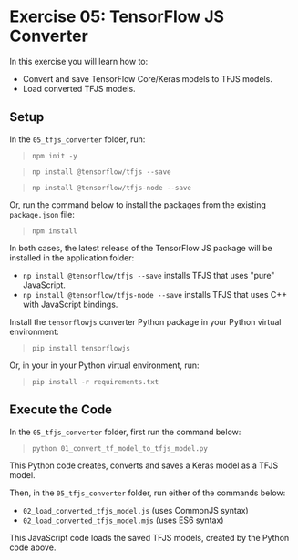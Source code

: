 # Exercise 05: TensorFlow JS Converter

In this exercise you will learn how to:
- Convert and save TensorFlow Core/Keras models to TFJS models.
- Load converted TFJS models.

## Setup

In the `05_tfjs_converter` folder, run:
> `npm init -y`

> `np install @tensorflow/tfjs --save`

> `np install @tensorflow/tfjs-node --save`

Or, run the command below to install the packages from the existing `package.json` file:
> `npm install`

In both cases, the latest release of the TensorFlow JS package will be installed in the application folder:
- `np install @tensorflow/tfjs --save` installs TFJS that uses "pure" JavaScript.
- `np install @tensorflow/tfjs-node --save` installs TFJS that uses C++ with JavaScript bindings.

Install the `tensorflowjs` converter Python package in your Python virtual environment:

> `pip install tensorflowjs`

Or, in your in your Python virtual environment, run:

> `pip install -r requirements.txt`

## Execute the Code

In the `05_tfjs_converter` folder, first run the command below:

> `python 01_convert_tf_model_to_tfjs_model.py`
 
This Python code creates, converts and saves a Keras model as a TFJS model.

Then, in the `05_tfjs_converter` folder, run either of the commands below:
- `02_load_converted_tfjs_model.js` (uses CommonJS syntax)
- `02_load_converted_tfjs_model.mjs` (uses ES6 syntax)

This JavaScript code loads the saved TFJS models, created by the Python code above.